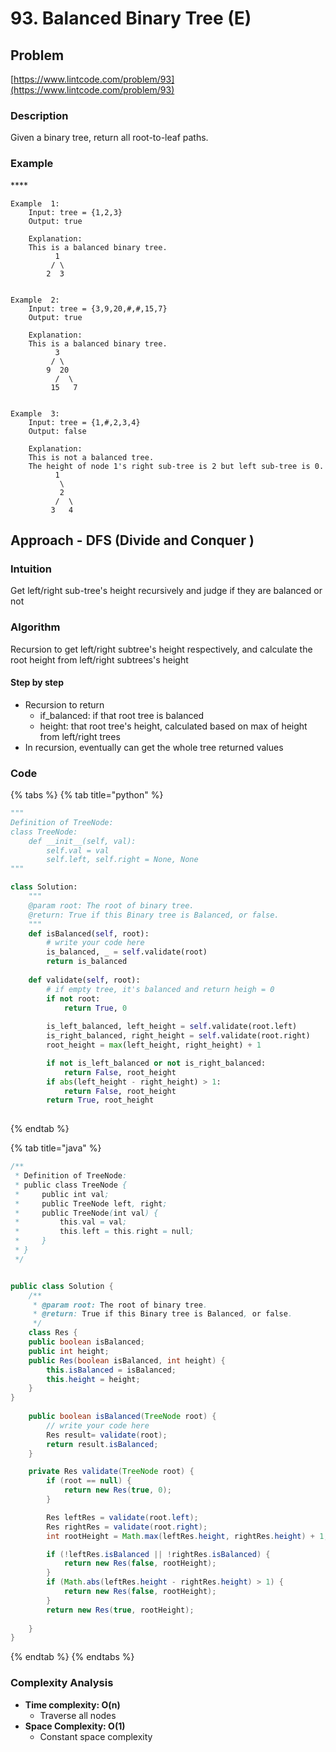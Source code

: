 # 93. Balanced Binary Tree \(E\)

## Problem

[https://www.lintcode.com/problem/93](https://www.lintcode.com/problem/93)

### Description

Given a binary tree, return all root-to-leaf paths.

### Example

\*\*\*\*

```text
Example  1:
	Input: tree = {1,2,3}
	Output: true
	
	Explanation:
	This is a balanced binary tree.
		  1  
		 / \                
		2  3

	
Example  2:
	Input: tree = {3,9,20,#,#,15,7}
	Output: true
	
	Explanation:
	This is a balanced binary tree.
		  3  
		 / \                
		9  20                
		  /  \                
		 15   7 

	
Example  3:
	Input: tree = {1,#,2,3,4}
	Output: false
	
	Explanation:
	This is not a balanced tree. 
	The height of node 1's right sub-tree is 2 but left sub-tree is 0.
		  1  
		   \                
		   2                
		  /  \                
		 3   4
```

## Approach - DFS \(Divide and Conquer \)

### Intuition

Get left/right sub-tree's height recursively and judge if they are balanced or not

### Algorithm

Recursion to get left/right subtree's height respectively, and calculate the root height from left/right subtrees's height

#### Step by step 

* Recursion to return 
  * if\_balanced: if that root tree is balanced
  * height: that root tree's height, calculated based on max of height from left/right trees
* In recursion, eventually can get the whole tree returned values

### Code

{% tabs %}
{% tab title="python" %}
```python
"""
Definition of TreeNode:
class TreeNode:
    def __init__(self, val):
        self.val = val
        self.left, self.right = None, None
"""

class Solution:
    """
    @param root: The root of binary tree.
    @return: True if this Binary tree is Balanced, or false.
    """
    def isBalanced(self, root):
        # write your code here
        is_balanced, _ = self.validate(root)
        return is_balanced
    
    def validate(self, root):
        # if empty tree, it's balanced and return heigh = 0
        if not root:
            return True, 0
        
        is_left_balanced, left_height = self.validate(root.left)
        is_right_balanced, right_height = self.validate(root.right)
        root_height = max(left_height, right_height) + 1

        if not is_left_balanced or not is_right_balanced: 
            return False, root_height
        if abs(left_height - right_height) > 1:
            return False, root_height
        return True, root_height
        

```
{% endtab %}

{% tab title="java" %}
```java
/**
 * Definition of TreeNode:
 * public class TreeNode {
 *     public int val;
 *     public TreeNode left, right;
 *     public TreeNode(int val) {
 *         this.val = val;
 *         this.left = this.right = null;
 *     }
 * }
 */


public class Solution {
    /**
     * @param root: The root of binary tree.
     * @return: True if this Binary tree is Balanced, or false.
     */
    class Res {
    public boolean isBalanced;
    public int height;
    public Res(boolean isBalanced, int height) {
        this.isBalanced = isBalanced;
        this.height = height;
    }
}
    
    public boolean isBalanced(TreeNode root) {
        // write your code here
        Res result= validate(root);
        return result.isBalanced;
    }

    private Res validate(TreeNode root) {
        if (root == null) {
            return new Res(true, 0);
        }

        Res leftRes = validate(root.left);
        Res rightRes = validate(root.right);
        int rootHeight = Math.max(leftRes.height, rightRes.height) + 1;

        if (!leftRes.isBalanced || !rightRes.isBalanced) {
            return new Res(false, rootHeight);
        }
        if (Math.abs(leftRes.height - rightRes.height) > 1) {
            return new Res(false, rootHeight);
        }
        return new Res(true, rootHeight);
        
    }
}
```
{% endtab %}
{% endtabs %}

### Complexity Analysis

* **Time complexity: O\(n\)**
  * Traverse all nodes 
* **Space Complexity: O\(1\)**
  * Constant space complexity 


